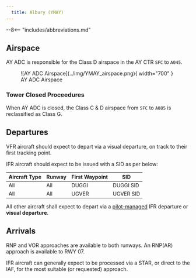 ```yaml
---
  title: Albury (YMAY)
---
```


--8<-- "includes/abbreviations.md"

## Airspace
AY ADC is responsible for the Class D airspace in the AY CTR `SFC` to `A045`.

<figure markdown>
![AY ADC Airspace](../img/YMAY_airspace.png){ width="700" }
  <figcaption>AY ADC Airspace</figcaption>
</figure>

### Tower Closed Proceedures
When AY ADC is closed, the Class C & D airspace from `SFC` to `A085` is reclassified as Class G.

## Departures
VFR aircraft should expect to depart via a visual departure, on track to their first tracking point.

IFR aircraft should expect to be issued with a SID as per below:

| Aircraft Type | Runway | First Waypoint | SID |
| --- | --- | --- | --- |
| All | All | DUGGI | DUGGI SID |
| All | All | UGVER | UGVER SID |

All other aircraft shall expect to depart via a [pilot-managed](../../navigation/ifrdepartures.md#other-departure-methods) IFR departure or **visual departure**.

## Arrivals
RNP and VOR approaches are available to both runways. An RNP(AR) approach is available to RWY 07.

IFR aircraft can generally expect to be processed via a STAR, or direct to the IAF, for the most suitable (or requested) approach.